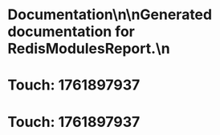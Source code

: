 # Documentation\n\nGenerated documentation for RedisModulesReport.\n

# Touch: 1761897937

# Touch: 1761897937
